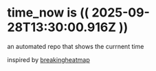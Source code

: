 # time_now is (( 2025-09-28T13:30:00.916Z ))

an automated repo that shows the currnent time

inspired by [breakingheatmap](https://github.com/breakingheatmap/breakingheatmap)